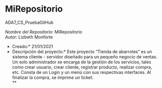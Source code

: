# MiRepositorio
ADA7_CS_PruebaGitHub

<p class="has-line-data" data-line-start="0" data-line-end="2"><em>Nombre del Repositorio:</em> MiRepositorio<br>
<em>Autor:</em> Lizbeth Monforte</p>
<ul>
<li class="has-line-data" data-line-start="2" data-line-end="3">Creado:* 21/01/2021</li>
<li class="has-line-data" data-line-start="3" data-line-end="5">Descripción del proyecto:*  Este proyecto “Tienda de abarrotes” es un sistema cliente - servidor diseñado para un pequeño negocio de ventas. Un solo administrador se encarga de la gestión de los servicios, tales como crear usuario, crear cliente, registrar producto, realizar compra, etc. Consta de un Login y un menú con sus respectivas interfaces. Al finalizar la compra, se imprime un ticket.<br>
**</li>
</ul>
